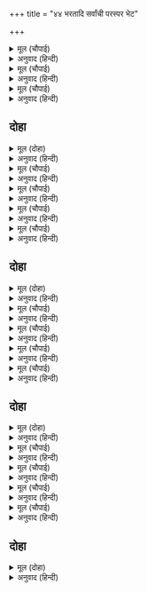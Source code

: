+++
title = "४४ भरतादि सर्वांची परस्पर भेट"

+++


<details><summary>मूल (चौपाई)</summary>

लखन राम सियँ सुनि सुर बानी।  
अति सुखु लहेउ न जाइ बखानी॥  
इहाँ भरतु सब सहित सहाए।  
मंदाकिनीं पुनीत नहाए॥
</details>

<details><summary>अनुवाद (हिन्दी)</summary>

लक्ष्मण, श्रीराम व सीता ही देववाणी ऐकून सुखावून गेले. त्याचे वर्णन करता येत नाही. तेथे पोहोचल्यावर भरताने सर्व मंडळींच्याबरोबर पवित्र मंदाकिनीत स्नान केले.॥ २॥
</details>

<details><summary>मूल (चौपाई)</summary>

सरितसमीप राखिसब लोगा।  
मागि मातु गुर सचिव नियोगा॥  
चलेभरतु जहँ सिय रघुराई।  
साथ निषादनाथु लघु भाई॥
</details>

<details><summary>अनुवाद (हिन्दी)</summary>

नंतर सर्वांना नदीजवळ थांबवून, माता, गुरू व मंत्री यांची आज्ञा घेऊन आणि निषादराज व शत्रुघ्नाला बरोबर घेऊन जेथे सीता व श्रीरघुनाथ होते, तिकडे भरत गेला.॥ ३॥
</details>

<details><summary>मूल (चौपाई)</summary>

समुझिमातु करतब सकुचाहीं।  
करत कुतरक कोटि मन माहीं॥  
रामु लखनुसियसुनि मम नाऊँ।  
उठि जनि अनत जाहिं तजि ठाऊँ॥
</details>

<details><summary>अनुवाद (हिन्दी)</summary>

आपली माता कैकेयीच्या कृत्याची आठवण आल्यावर भरत संकोचत होता आणि मनात अनेक कुतर्क करीत होता की, माझे नाव ऐकल्यावर श्रीराम, लक्ष्मण व सीता हे येथील जागा सोडून दुसरीकडे जाऊ नयेत, म्हणजे झाले.॥ ४॥
</details>

## दोहा


<details><summary>मूल (दोहा)</summary>

मातु मते महुँ मानि मोहि जो कछु करहिं सो थोर।  
अघ अवगुन छमि आदरहिं समुझि आपनी ओर॥ २३३॥
</details>

<details><summary>अनुवाद (हिन्दी)</summary>

मी मातेशी सहमत असल्याचे समजून, ते जे काही करतील, ते थोडेच आहे. परंतु ते आपले बिरुद व संबंध जाणून माझी पापे व अवगुण क्षमा करून माझा आदरच करतील.॥ २३३॥
</details>

<details><summary>मूल (चौपाई)</summary>

जौं परिहरहिंमलिन मनु जानी।  
जौं सनमानहिं सेवकु मानी॥  
मोरें सरन रामहि की पनही।  
राम सुस्वामि दोसु सब जनही॥
</details>

<details><summary>अनुवाद (हिन्दी)</summary>

हवे तर ते माझे मन दूषित समजून माझा त्याग करोत, हवे तर आपला सेवक समजून माझा सन्मान करोत, माझ्यासाठी श्रीरामांच्या पादुकाच मला शरण-स्थान आहेत. श्रीराम हे चांगले स्वामी आहेत. दोष जो आहे तो सर्व मज सेवकाचाच आहे.॥ १॥
</details>

<details><summary>मूल (चौपाई)</summary>

जगजस भाजन चातक मीना।  
नेम पेम निज निपुन नबीना॥  
अस मन गुनत चलेमग जाता।  
सकुच सनेहँ सिथिल सब गाता॥
</details>

<details><summary>अनुवाद (हिन्दी)</summary>

जगामध्ये चातक व मासे हेच कीर्तीला पात्र आहेत. तेच नेम आणि प्रेम यांची जपणूक करण्यात निपुण आहेत. असा मनात विचार करीत भरत वाटेने निघाला होता. त्याचे शरीर संकोच व प्रेमाने मलूल झाले होते.॥ २॥
</details>

<details><summary>मूल (चौपाई)</summary>

फेरति मनहुँ मातुकृत खोरी।  
चलत भगति बल धीरज धोरी॥  
जब समुझत रघुनाथ सुभाऊ।  
तब पथ परत उताइल पाऊ॥
</details>

<details><summary>अनुवाद (हिन्दी)</summary>

मातेची दुष्टता जणू त्याला मागे ओढत होती, परंतु धैर्य धरून भरत भक्तीच्या जोरावर पुढे जात होता. जेव्हा श्रीरघुनाथांच्या स्वभावाची आठवण येई, तेव्हा वाटेवर त्याचे पाय जलद जलद पडत होते.॥ ३॥
</details>

<details><summary>मूल (चौपाई)</summary>

भरत दसा तेहि अवसर कैसी।  
जल प्रबाहँ जल अलि गति जैसी॥  
देखि भरत कर सोचु सनेहू।  
भा निषाद तेहि समयँ बिदेहू॥
</details>

<details><summary>अनुवाद (हिन्दी)</summary>

त्यावेळी भरताची दशा अशी होती, जशी पाण्याच्या प्रवाहात भोवऱ्याची असते. भरताची मनःस्थिती व प्रेम पाहून निषादराजसुद्धा देहभान विसरला.॥ ४॥
</details>

## दोहा


<details><summary>मूल (दोहा)</summary>

लगे होन मंगल सगुन सुनि गुनि कहत निषादु।  
मिटिहि सोचु होइहि हरषु पुनि परिनाम बिषादु॥ २३४॥
</details>

<details><summary>अनुवाद (हिन्दी)</summary>

मंगल शकुन होऊ लागले. ते ऐकून व विचार करून निषादराज म्हणाला की, ‘चिंता दूर होईल, हर्ष होईल पण शेवटी दुःख होईल.’॥ २३४॥
</details>

<details><summary>मूल (चौपाई)</summary>

सेवक बचन सत्यसब जाने।  
आश्रम निकट जाइ निअराने॥  
भरत दीख बन सैल समाजू।  
मुदित छुधित जनु पाइ सुनाजू॥
</details>

<details><summary>अनुवाद (हिन्दी)</summary>

भरताने गुहाचे सर्व बोलणे खरे मानले व तो आश्रमाजवळ जाऊन पोहोचला. तेथील वने व पर्वतांचे समूह पाहिले, तेव्हा भरताला इतका आनंद झाला की, जणू एखाद्या भुकेलेल्याला चविष्ट अन्न मिळावे.॥ १॥
</details>

<details><summary>मूल (चौपाई)</summary>

ईतिभीतिजनुप्रजा दुखारी।  
त्रिबिध ताप पीड़ित ग्रह मारी॥  
जाइ सुराज सुदेस सुखारी।  
होहिं भरत गति तेहि अनुहारी॥
</details>

<details><summary>अनुवाद (हिन्दी)</summary>

ज्याप्रमाणे ईतीच्या भीतीने दुःखी झालेली आणि त्रितापांनी व क्रूर ग्रहांनी आणि महामारींनी पिडलेली प्रजा एखाद्या उत्तम प्रदेशात व उत्तम राज्यात गेल्यावर सुखी होते, अगदी तशीच दशा भरताची झाली होती.॥ २॥  
(अतिवृष्टी, दुष्काळ, उंदरांचा उपद्रव, टोळधाडी, पक्षी व इतर राजांचे आक्रमण या शेतीच्या दृष्टीने अत्यंत प्रतिकूल असलेल्या उपद्रवांना ‘ईती’ असे म्हणतात.)
</details>

<details><summary>मूल (चौपाई)</summary>

राम बास बन संपति भ्राजा।  
सुखी प्रजा जनु पाइ सुराजा॥  
सचिव बिरागु बिबेकु नरेसू।  
बिपिन सुहावन पावन देसू॥
</details>

<details><summary>अनुवाद (हिन्दी)</summary>

श्रीरामांच्या निवासामुळे वन-संपदा अशी शोभून दिसत होती की, जणू चांगला राजा मिळाल्याने प्रजा सुखी होते. शोभिवंत वन हा पवित्र देश होता आणि विवेक हा त्याचा राजा होता आणि वैराग्य हा मंत्री होता.॥ ३॥
</details>

<details><summary>मूल (चौपाई)</summary>

भट जम नियम सैल रजधानी।  
सांति सुमति सुचि सुंदर रानी॥  
सकल अंग संपन्न सुराऊ।  
राम चरन आश्रित चित चाऊ॥
</details>

<details><summary>अनुवाद (हिन्दी)</summary>

यम, नियम हे योद्धे होते. पर्वत ही राजधानी होती. शांती व सुबुद्धी या दोन सुंदर राण्या होत्या. विवेकरूपी श्रेष्ठ राजा हा राज्याच्या सर्व अंगांनी परिपूर्ण होता आणि श्रीरामचंद्रांच्या चरणांच्या आश्रित असल्यामुळे त्याच्या मनात आनंद होता.॥ ४॥  
(स्वामी, अमात्य, सुहृद, कोष, राज्य, दुर्ग व सेना ही राज्याची सात अंगे होत.)
</details>

## दोहा


<details><summary>मूल (दोहा)</summary>

जीति मोह महिपालु दल सहित बिबेक भुआलु।  
करत अकंटक राजु पुरँ सुख संपदा सुकालु॥ २३५॥
</details>

<details><summary>अनुवाद (हिन्दी)</summary>

मोहरूपी राजाला सेनेसह जिंकून विवेकरूपी राजा निष्कंटक राज्य करीत होता. त्याच्या नगरात सुख, संपत्ती व सुकाळ भरलेला होता.॥ २३५॥
</details>

<details><summary>मूल (चौपाई)</summary>

बन प्रदेस मुनि बास घनेरे।  
जनु पुर नगर गाउँ गन खेरे॥  
बिपुल बिचित्र बिहगमृग नाना।  
प्रजा समाजु न जाइ बखाना॥
</details>

<details><summary>अनुवाद (हिन्दी)</summary>

वनरूपी प्रांतांमध्ये मुनींची जी पुष्कळ निवासस्थाने आहेत. तीच जणू शहरे, नगरे, गावे आणि खेडॺांचे समूह होत. पुष्कळ प्रकारचे पक्षी आणि अनेक पशू हे जणू प्रजा होत. त्यांचे वर्णन करणे कठीण.॥ १॥
</details>

<details><summary>मूल (चौपाई)</summary>

खगहा करि हरिबाघ बराहा।  
देखि महिष बृष साजु सराहा॥  
बयरु बिहाइ चरहिं एक संगा।  
जहँ तहँ मनहुँ सेन चतुरंगा॥
</details>

<details><summary>अनुवाद (हिन्दी)</summary>

गेंडे, हत्ती, सिंह, वाघ, डुक्कर, रेडे व बैल पाहून राजाच्या समृद्धीची प्रशंसा करीत रहावे, असे वाटे. हे सर्व प्राणी आपापसातील वैरभाव सोडून सर्वत्र बरोबरीने फिरत होते, जणू ती चतुरंग सेना होय.॥ २॥
</details>

<details><summary>मूल (चौपाई)</summary>

झरना झरहिंमत्तगज गाजहिं।  
मनहुँ निसान बिबिधि बिधि बाजहिं॥  
चक चकोरचातकसुकपिक गन।  
कूजत मंजु मराल मुदित मन॥
</details>

<details><summary>अनुवाद (हिन्दी)</summary>

पाण्याचे झरे वाहात होते आणि हत्ती धुंदीमध्ये चित्कार करीत होते. ते म्हणजे तेथे अनेक प्रकारचे वाजणारे नगारे होते. चक्रवाक, चकोर, चातक, पोपट आणि कोकिळा यांचे थवे आणि सुंदर हंस प्रसन्न चित्ताने किलबिलाट करीत होते.॥ ३॥
</details>

<details><summary>मूल (चौपाई)</summary>

अलिगन गावत नाचत मोरा।  
जनु सुराज मंगल चहु ओरा॥  
बेलि बिटप तृनसफल सफूला।  
सब समाजु मुद मंगल मूला॥
</details>

<details><summary>अनुवाद (हिन्दी)</summary>

भ्रमरांचे थवे गुंजारव करीत होते आणि मोर नाचत होते. जणू या उत्कृष्ट राज्यात चोहीकडे मांगल्य पसरले होते. वेली, वृक्ष, तृण हे सर्व फळा-फुलांनी डवरले होते. सर्व समाज आनंदाचे व मांगल्याचे मूळ बनून गेला होता.॥ ४॥
</details>

## दोहा


<details><summary>मूल (दोहा)</summary>

राम सैल सोभा निरखि भरत हृदयँ अति पेमु।  
तापस तप फलु पाइ जिमि सुखी सिरानें नेमु॥ २३६॥
</details>

<details><summary>अनुवाद (हिन्दी)</summary>

श्रीरामांच्या पर्वताची शोभा पाहून भरताच्या मनात अत्यंत प्रेम दाटून आले. तपस्वी पुरुष नियमांचे पारणे झाल्यावर तपस्येचे फळ मिळाल्याने आनंदित होतो, त्याप्रमाणे.॥ २३६॥
</details>
